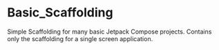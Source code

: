 # Basic_Scaffolding
Simple Scaffolding for many basic Jetpack Compose projects.  Contains only the scaffolding for a single screen application.
